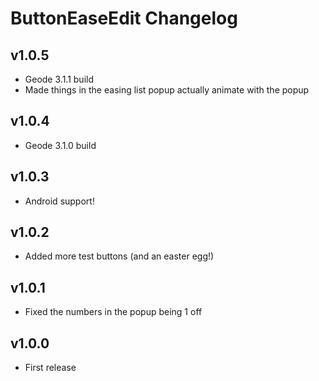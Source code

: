 # ButtonEaseEdit Changelog
## v1.0.5
- Geode 3.1.1 build
- Made things in the easing list popup actually animate with the popup
## v1.0.4
- Geode 3.1.0 build
## v1.0.3
- Android support!
## v1.0.2
- Added more test buttons (and an easter egg!)
## v1.0.1
- Fixed the numbers in the popup being 1 off
## v1.0.0
- First release
